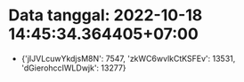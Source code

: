 # Data tanggal: 2022-10-18 14:45:34.364405+07:00

* {'jIJVLcuwYkdjsM8N': 7547, 'zkWC6wvlkCtKSFEv': 13531, 'dGierohccIWLDwjk': 13277}
